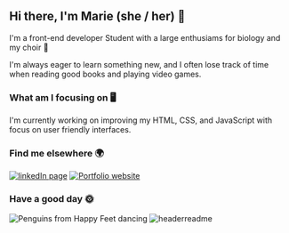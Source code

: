 
## Hi there, I'm Marie (she / her) 👋


I'm a front-end developer Student with a large enthusiams for biology and my choir 🌱


I'm always eager to learn something new, and I often lose track of time when reading good books and playing video games.


### What am I focusing on 🖥️
I'm currently working on improving my HTML, CSS, and JavaScript with focus on user friendly interfaces.


### Find me elsewhere 🌍
[![linkedIn page](https://img.shields.io/badge/LinkedIn-0077B5?style=for-the-badge&logo=linkedin&logoColor=white)](https://www.linkedin.com/in/marie-sæter-954821207/ "Redirect to LinkedIn page")
[![Portfolio website](https://img.shields.io/badge/website-000000?style=for-the-badge&logo=About.me&logoColor=white)](https://feulur.com "Redirect to Portfolio website")

### Have a good day 🌞
![Penguins from Happy Feet dancing](https://media2.giphy.com/media/zHokhPIy6lwas/giphy.gif?cid=ecf05e47revu8qhnltufm383szqzqkj4jy5up7cn3znritrr&rid=giphy.gif&ct=g)
![headerreadme](https://user-images.githubusercontent.com/96269610/208267716-57725c84-d1c7-4ac3-bdd7-30cf41da0469.png)

